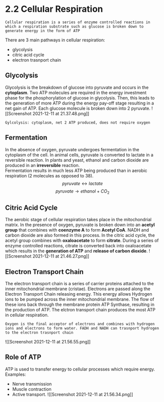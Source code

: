 # 2.2 Cellular Respiration
```ad-de
Cellular respiration is a series of enzyme controlled reactions in which a respiration substrate such as glucose is broken down to generate energy in the form of ATP
```
There are 3 main pathways in cellular respiration:
- glycolysis
- citric acid cycle
- electron trasnport chain
## Glycolysis
Glycolysis is the breakdown of glucose into pyruvate and occurs in the **cytoplasm**.  Two ATP molecules are required in the energy investment phase for the phosphorylation of glucose in glycolysis. Then, this leads to the generation of more ATP during the energy pay-off stage resulting in a net gain of ATP. 
Each glucose molecule is broken down into 2 pyruvate.
![[Screenshot 2021-12-11 at 21.37.48.png]]
```ad-key
Gylcolysis: cytoplasm, net 2 ATP produced, does not require oxygen
```
## Fermentation
In the absence of oxygen,  pyruvate undergoes fermentation in the cytoplasm of the cell.
In animal cells, pyruvate is converted to lactate in a reversible reaction. In plants and yeast, ethanol and carbon dioxide are produced in an **irreversible** reaction.  
Fermentation results in much less ATP being produced than in aerobic respiration (2 molecules as opposed to 38).
$$pyruvate\longleftrightarrow lactate$$
$$pyruvate\longrightarrow ethanol+CO_{2}$$
## Citric Acid Cycle
The aerobic stage of cellular respiration takes place in the mitochondrial matrix. In the presence of oxygen, pyruvate is broken down into an **acetyl group** that combines with **coenzyme A** to form **Acetyl CoA**. NADH and carbon dioxide are also formed in this process.
In the citric acid cycle, the acetyl group combines with **oxaloacetate** to form **citrate**. During a series of enzyme controlled reactions, citrate is converted back into oxaloacetate which results in the **generation of ATP** and **release of carbon dioxide**.
![[Screenshot 2021-12-11 at 21.46.27.png]]
## Electron Transport Chain
The electron transport chain is a series of carrier proteins attached to the inner mitochondrial membrane (cristae). 
Electrons are passed along the Electron Transport Chain releasing energy. This energy allows Hydrogen ions to be pumped across the inner mitochondrial   membrane.   The flow of these ions back through the membrane protein ATP Synthase, resulting in the production of ATP.
The elctron transport chain produces the most ATP in cellular respiration.
 ```ad-key
 Oxygen is the final acceptor of electrons and combines with hydrogen ions and electrons to form water. FADH and NADH can trasnport hydrogen to the electron trasnport chain
 ```
 ![[Screenshot 2021-12-11 at 21.56.55.png]]
## Role of ATP
ATP is used to transfer energy to cellular processes which require energy.
Examples:
-   Nerve transmission
-   Muscle contraction
-   Active transport.
 ![[Screenshot 2021-12-11 at 21.56.34.png]]